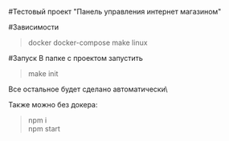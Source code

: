 #Тестовый проект "Панель управления интернет магазином"

#Зависимости
>docker docker-compose make linux

#Запуск
В папке с проектом запустить
>make init

Все остальное будет сделано автоматически\

Также можно без докера:
> npm i\
> npm start

